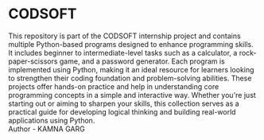 # CODSOFT
This repository is part of the CODSOFT internship project and contains multiple Python-based programs designed to enhance programming skills. It includes beginner to intermediate-level tasks such as a calculator, a rock-paper-scissors game, and a password generator. Each program is implemented using Python, making it an ideal resource for learners looking to strengthen their coding foundation and problem-solving abilities. These projects offer hands-on practice and help in understanding core programming concepts in a simple and interactive way. Whether you're just starting out or aiming to sharpen your skills, this collection serves as a practical guide for developing logical thinking and building real-world applications using Python.
<br>
Author - KAMNA GARG
